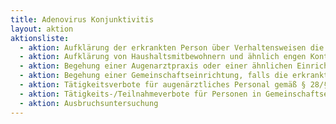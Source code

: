 ```yaml
---
title: Adenovirus Konjunktivitis
layout: aktion
aktionsliste:
  - aktion: Aufklärung der erkrankten Person über Verhaltensweisen die zur Verminderung der Übertragung führen können
  - aktion: Aufklärung von Haushaltsmitbewohnern und ähnlich engen Kontakten über die Erkrankung
  - aktion: Begehung einer Augenarztpraxis oder einer ähnlichen Einrichtung, falls die erkrankte Person sich dort angesteckt haben könnte.
  - aktion: Begehung einer Gemeinschaftseinrichtung, falls die erkrankte Person sich dort angesteckt haben könnte  
  - aktion: Tätigkeitsverbote für augenärztliches Personal gemäß § 28/§ 31 sollte wenn möglich durchgeführt werden.
  - aktion: Tätigkeits-/Teilnahmeverbote für Personen in Gemeinschaftseinrichtungen, anderes medzinisches Personal oder für Massenunterkünfte kann erwogen werden.  
  - aktion: Ausbruchsuntersuchung 
---
```

